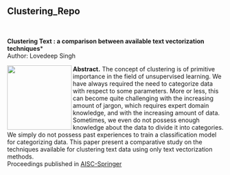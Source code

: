 ## Clustering_Repo

</br>

**Clustering Text : a comparison between available text vectorization techniques***  &nbsp; &nbsp; &nbsp; &nbsp; &nbsp; &nbsp;
</br>
Author: Lovedeep Singh                                                       

<img align = "left" src="https://d1m75rqqgidzqn.cloudfront.net/wp-data/2020/01/17162345/clustering-algorithms-in-Machine-Learning.jpg" width=150>

**Abstract.** The concept of clustering is of primitive importance in the field of unsupervised learning. We have always required the need to categorize data with respect to some parameters. More or less, this can become quite challenging with the increasing amount of jargon, which requires expert domain knowledge, and with the increasing amount of data. Sometimes, we even do not possess enough knowledge about the data to divide it into categories. We simply do not possess past experiences to train a classification model for categorizing data. This paper present a comparative study on the techniques available for clustering text data using only text vectorization methods.
</br>
Proceedings published in [AISC-Springer](https://www.springer.com/series/11156)

